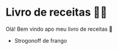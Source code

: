 # Livro de receitas :man_cook:

Olá! Bem vindo apo meu livro de receitas :wave:

- Strogonoff de frango

